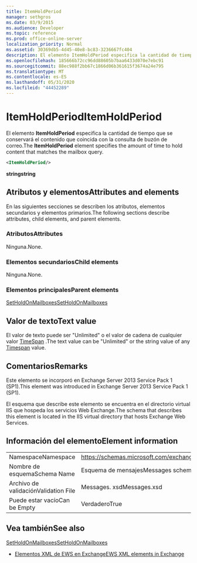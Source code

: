 ```yaml
---
title: ItemHoldPeriod
manager: sethgros
ms.date: 03/9/2015
ms.audience: Developer
ms.topic: reference
ms.prod: office-online-server
localization_priority: Normal
ms.assetid: 30369db5-4d45-40e8-bc83-3236667fc404
description: El elemento ItemHoldPeriod especifica la cantidad de tiempo que se conservará el contenido que coincida con la consulta de buzón de correo.
ms.openlocfilehash: 185666b72cc96dd88605b7baa6433d070e7ebc91
ms.sourcegitcommit: 88ec988f2bb67c1866d06b361615f3674a24e795
ms.translationtype: MT
ms.contentlocale: es-ES
ms.lasthandoff: 05/31/2020
ms.locfileid: "44452289"
---
```

# <a name="itemholdperiod"></a><span data-ttu-id="6119d-103">ItemHoldPeriod</span><span class="sxs-lookup"><span data-stu-id="6119d-103">ItemHoldPeriod</span></span>

<span data-ttu-id="6119d-104">El elemento **ItemHoldPeriod** especifica la cantidad de tiempo que se conservará el contenido que coincida con la consulta de buzón de correo.</span><span class="sxs-lookup"><span data-stu-id="6119d-104">The **ItemHoldPeriod** element specifies the amount of time to hold content that matches the mailbox query.</span></span> 
  
```XML
<ItemHoldPeriod/>
```

 <span data-ttu-id="6119d-105">**string**</span><span class="sxs-lookup"><span data-stu-id="6119d-105">**string**</span></span>
## <a name="attributes-and-elements"></a><span data-ttu-id="6119d-106">Atributos y elementos</span><span class="sxs-lookup"><span data-stu-id="6119d-106">Attributes and elements</span></span>

<span data-ttu-id="6119d-107">En las siguientes secciones se describen los atributos, elementos secundarios y elementos primarios.</span><span class="sxs-lookup"><span data-stu-id="6119d-107">The following sections describe attributes, child elements, and parent elements.</span></span>
  
### <a name="attributes"></a><span data-ttu-id="6119d-108">Atributos</span><span class="sxs-lookup"><span data-stu-id="6119d-108">Attributes</span></span>

<span data-ttu-id="6119d-109">Ninguna.</span><span class="sxs-lookup"><span data-stu-id="6119d-109">None.</span></span>
  
### <a name="child-elements"></a><span data-ttu-id="6119d-110">Elementos secundarios</span><span class="sxs-lookup"><span data-stu-id="6119d-110">Child elements</span></span>

<span data-ttu-id="6119d-111">Ninguna.</span><span class="sxs-lookup"><span data-stu-id="6119d-111">None.</span></span>
  
### <a name="parent-elements"></a><span data-ttu-id="6119d-112">Elementos principales</span><span class="sxs-lookup"><span data-stu-id="6119d-112">Parent elements</span></span>

[<span data-ttu-id="6119d-113">SetHoldOnMailboxes</span><span class="sxs-lookup"><span data-stu-id="6119d-113">SetHoldOnMailboxes</span></span>](setholdonmailboxes.md)
  
## <a name="text-value"></a><span data-ttu-id="6119d-114">Valor de texto</span><span class="sxs-lookup"><span data-stu-id="6119d-114">Text value</span></span>

<span data-ttu-id="6119d-115">El valor de texto puede ser "Unlimited" o el valor de cadena de cualquier valor [TimeSpan](https://msdn.microsoft.com/library/1ecy8h51%28v=vs.110%29.aspx) .</span><span class="sxs-lookup"><span data-stu-id="6119d-115">The text value can be "Unlimited" or the string value of any [Timespan](https://msdn.microsoft.com/library/1ecy8h51%28v=vs.110%29.aspx) value.</span></span> 
  
## <a name="remarks"></a><span data-ttu-id="6119d-116">Comentarios</span><span class="sxs-lookup"><span data-stu-id="6119d-116">Remarks</span></span>

<span data-ttu-id="6119d-117">Este elemento se incorporó en Exchange Server 2013 Service Pack 1 (SP1).</span><span class="sxs-lookup"><span data-stu-id="6119d-117">This element was introduced in Exchange Server 2013 Service Pack 1 (SP1).</span></span>
  
<span data-ttu-id="6119d-118">El esquema que describe este elemento se encuentra en el directorio virtual IIS que hospeda los servicios Web Exchange.</span><span class="sxs-lookup"><span data-stu-id="6119d-118">The schema that describes this element is located in the IIS virtual directory that hosts Exchange Web Services.</span></span>
  
## <a name="element-information"></a><span data-ttu-id="6119d-119">Información del elemento</span><span class="sxs-lookup"><span data-stu-id="6119d-119">Element information</span></span>

|||
|:-----|:-----|
|<span data-ttu-id="6119d-120">Namespace</span><span class="sxs-lookup"><span data-stu-id="6119d-120">Namespace</span></span>  <br/> |https://schemas.microsoft.com/exchange/services/2006/messages  <br/> |
|<span data-ttu-id="6119d-121">Nombre de esquema</span><span class="sxs-lookup"><span data-stu-id="6119d-121">Schema Name</span></span>  <br/> |<span data-ttu-id="6119d-122">Esquema de mensajes</span><span class="sxs-lookup"><span data-stu-id="6119d-122">Messages schema</span></span>  <br/> |
|<span data-ttu-id="6119d-123">Archivo de validación</span><span class="sxs-lookup"><span data-stu-id="6119d-123">Validation File</span></span>  <br/> |<span data-ttu-id="6119d-124">Messages. xsd</span><span class="sxs-lookup"><span data-stu-id="6119d-124">Messages.xsd</span></span>  <br/> |
|<span data-ttu-id="6119d-125">Puede estar vacío</span><span class="sxs-lookup"><span data-stu-id="6119d-125">Can be Empty</span></span>  <br/> |<span data-ttu-id="6119d-126">Verdadero</span><span class="sxs-lookup"><span data-stu-id="6119d-126">True</span></span>  <br/> |
   
## <a name="see-also"></a><span data-ttu-id="6119d-127">Vea también</span><span class="sxs-lookup"><span data-stu-id="6119d-127">See also</span></span>



[<span data-ttu-id="6119d-128">SetHoldOnMailboxes</span><span class="sxs-lookup"><span data-stu-id="6119d-128">SetHoldOnMailboxes</span></span>](setholdonmailboxes.md)


- [<span data-ttu-id="6119d-129">Elementos XML de EWS en Exchange</span><span class="sxs-lookup"><span data-stu-id="6119d-129">EWS XML elements in Exchange</span></span>](ews-xml-elements-in-exchange.md)

